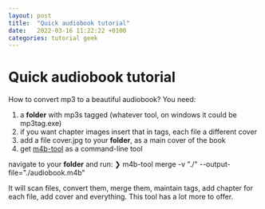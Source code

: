 ```yaml
---
layout: post
title:  "Quick audiobook tutorial"
date:   2022-03-16 11:22:22 +0100
categories: tutorial geek
---
```

# Quick audiobook tutorial
How to convert mp3 to a beautiful audiobook?
You need:
1. a **folder** with mp3s tagged (whatever tool, on windows it could be mp3tag.exe)
2. if you want chapter images insert that in tags, each file a different cover
3. add a file cover.jpg to your **folder**, as a main cover of the book
4. get [m4b-tool](https://github.com/sandreas/m4b-tool) as a command-line tool

navigate to your **folder** and run: 
❯ m4b-tool merge -v "./" --output-file="./audiobook.m4b"

It will scan files, convert them, merge them, maintain tags, add chapter for each file, add cover and everything. This tool has a lot more to offer.